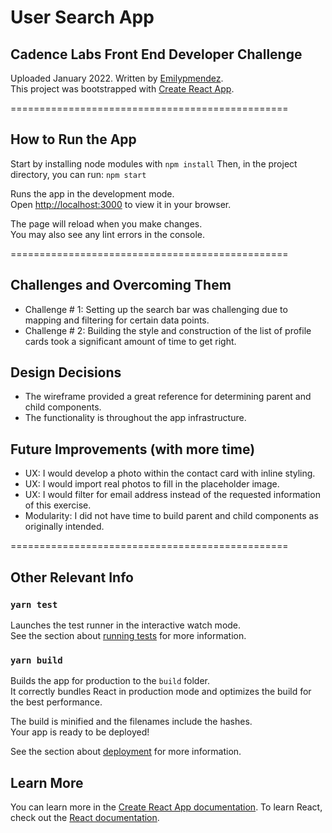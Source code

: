 # User Search App

## Cadence Labs Front End Developer Challenge

Uploaded January 2022. Written by [Emilypmendez](github.com/emilypmendez). \
This project was bootstrapped with [Create React App](https://github.com/facebook/create-react-app).

================================================

## How to Run the App

Start by installing node modules with `npm install`
Then, in the project directory, you can run: `npm start`

Runs the app in the development mode.\
Open [http://localhost:3000](http://localhost:3000) to view it in your browser.

The page will reload when you make changes.\
You may also see any lint errors in the console.

================================================

## Challenges and Overcoming Them

- Challenge # 1: Setting up the search bar was challenging due to mapping and filtering for certain data points.
- Challenge # 2: Building the style and construction of the list of profile cards took a significant amount of time to get right.

## Design Decisions

- The wireframe provided a great reference for determining parent and child components.
- The functionality is throughout the app infrastructure.

## Future Improvements (with more time)
- UX: I would develop a photo within the contact card with inline styling.
- UX: I would import real photos to fill in the placeholder image.
- UX: I would filter for email address instead of the requested information of this exercise.
- Modularity: I did not have time to build parent and child components as originally intended.

================================================

## Other Relevant Info

### `yarn test`

Launches the test runner in the interactive watch mode.\
See the section about [running tests](https://facebook.github.io/create-react-app/docs/running-tests) for more information.

### `yarn build`

Builds the app for production to the `build` folder.\
It correctly bundles React in production mode and optimizes the build for the best performance.

The build is minified and the filenames include the hashes.\
Your app is ready to be deployed!

See the section about [deployment](https://facebook.github.io/create-react-app/docs/deployment) for more information.

## Learn More

You can learn more in the [Create React App documentation](https://facebook.github.io/create-react-app/docs/getting-started).
To learn React, check out the [React documentation](https://reactjs.org/).

